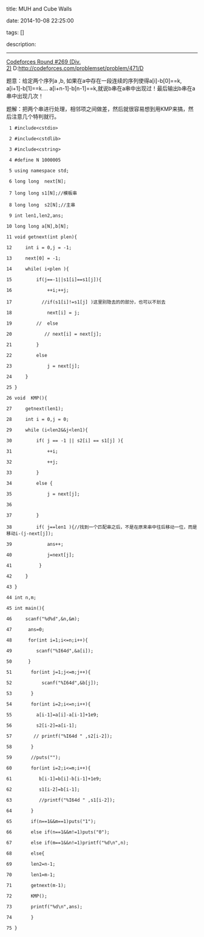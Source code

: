 title: MUH and Cube Walls

date: 2014-10-08 22:25:00

tags: []

description: 

---
[Codeforces Round #269 (Div. 2)](http://codeforces.com/contest/471) D:<http://codeforces.com/problemset/problem/471/D>

题意：给定两个序列a ,b, 如果在a中存在一段连续的序列使得a[i]-b[0]==k, a[i+1]-b[1]==k.... a[i+n-1]-b[n-1]==k,就说b串在a串中出现过！最后输出b串在a串中出现几次！

题解：把两个串进行处理，相邻项之间做差，然后就很容易想到用KMP来搞，然后注意几个特判就行。
    
    
     1 #include<cstdio>
     2 #include<cstdlib>
     3 #include<cstring>
     4 #define N 1000005
     5 using namespace std;
     6 long long  next[N];
     7 long long s1[N];//模板串
     8 long long  s2[N];//主串
     9 int len1,len2,ans;
    10 long long a[N],b[N];
    11 void getnext(int plen){
    12     int i = 0,j = -1;
    13     next[0] = -1;
    14     while( i<plen ){
    15         if(j==-1||s1[i]==s1[j]){
    16             ++i;++j;
    17           //if(s1[i]!=s1[j] )这里别隐去的的部分，也可以不划去
    18             next[i] = j;
    19         //  else
    20            // next[i] = next[j];
    21         }
    22         else
    23             j = next[j];
    24     }
    25 }
    26 void  KMP(){
    27     getnext(len1);
    28     int i = 0,j = 0;
    29     while (i<len2&&j<len1){
    30         if( j == -1 || s2[i] == s1[j] ){
    31             ++i;
    32             ++j;
    33         }
    34         else {
    35             j = next[j];
    36 
    37         }
    38         if( j==len1 ){//找到一个匹配串之后，不是在原来串中往后移动一位，而是移动i-(j-next[j]);
    39             ans++;
    40             j=next[j];
    41          }
    42     }
    43 }
    44 int n,m;
    45 int main(){
    46     scanf("%d%d",&n,&m);
    47      ans=0;
    48      for(int i=1;i<=n;i++){
    49         scanf("%I64d",&a[i]);
    50      }
    51       for(int j=1;j<=m;j++){
    52           scanf("%I64d",&b[j]);
    53       }
    54       for(int i=2;i<=n;i++){
    55         a[i-1]=a[i]-a[i-1]+1e9;
    56         s2[i-2]=a[i-1];
    57        // printf("%I64d " ,s2[i-2]);
    58       }
    59       //puts("");
    60       for(int i=2;i<=m;i++){
    61          b[i-1]=b[i]-b[i-1]+1e9;
    62          s1[i-2]=b[i-1];
    63          //printf("%I64d " ,s1[i-2]);
    64       }
    65       if(n==1&&m==1)puts("1");
    66       else if(n==1&&m!=1)puts("0");
    67       else if(m==1&&n!=1)printf("%d\n",n);
    68       else{
    69       len2=n-1;
    70       len1=m-1;
    71       getnext(m-1);
    72       KMP();
    73       printf("%d\n",ans);
    74       }
    75 }

 
